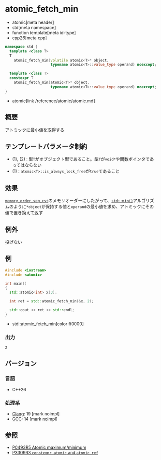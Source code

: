 # atomic_fetch_min
* atomic[meta header]
* std[meta namespace]
* function template[meta id-type]
* cpp26[meta cpp]

```cpp
namespace std {
  template <class T>
  T
    atomic_fetch_min(volatile atomic<T>* object,
                     typename atomic<T>::value_type operand) noexcept; // (1) C++26

  template <class T>
  constexpr T
    atomic_fetch_min(atomic<T>* object,
                     typename atomic<T>::value_type operand) noexcept; // (2) C++26
}
```
* atomic[link /reference/atomic/atomic.md]


## 概要
アトミックに最小値を取得する


## テンプレートパラメータ制約
- (1), (2) : 型`T`がオブジェクト型であること。型`T`が`void*`や関数ポインタであってはならない
- (1) : `atomic<T>::is_always_lock_free`が`true`であること


## 効果
[`memory_order_seq_cst`](memory_order.md)のメモリオーダーにしたがって、[`std::min()`](/reference/algorithm/min.md)アルゴリズムのように`*object`が保持する値と`operand`の最小値を求め、アトミックにその値で置き換えて返す


## 例外
投げない


## 例
```cpp example
#include <iostream>
#include <atomic>

int main()
{
  std::atomic<int> x(3);

  int ret = std::atomic_fetch_min(&x, 2);

  std::cout << ret << std::endl;
}
```
* std::atomic_fetch_min[color ff0000]

### 出力
```
2
```


## バージョン
### 言語
- C++26


### 処理系
- [Clang](/implementation.md#clang): 19 [mark noimpl]
- [GCC](/implementation.md#gcc): 14 [mark noimpl]


## 参照
- [P0493R5 Atomic maximum/minimum](https://open-std.org/jtc1/sc22/wg21/docs/papers/2024/p0493r5.pdf)
- [P3309R3 `constexpr atomic` and `atomic_ref`](https://open-std.org/jtc1/sc22/wg21/docs/papers/2024/p3309r3.html)
